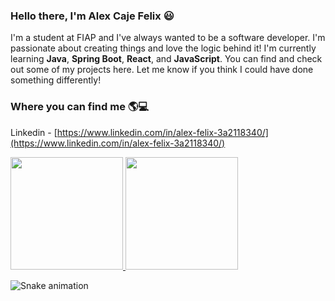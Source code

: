 ### Hello there, I'm Alex Caje Felix 😃

I'm a student at FIAP and I've always wanted to be a software developer. I'm passionate about creating things and love the logic behind it! I'm currently learning **Java**, **Spring Boot**, **React**, and **JavaScript**. You can find and check out some of my projects here. Let me know if you think I could have done something differently!

### Where you can find me 🌎💻  
Linkedin - [https://www.linkedin.com/in/alex-felix-3a2118340/](https://www.linkedin.com/in/alex-felix-3a2118340/)

<div>  
  <a href="https://github.com/AlexCajeFelix">  
    <img height="180em" src="https://github-readme-stats.vercel.app/api?username=AlexCajeFelix&theme=dracula" style="display: inline-block;"/>
    <img height="180em" src="https://github-readme-stats.vercel.app/api/top-langs/?username=AlexCajeFelix&layout=compact&langs_count=8&theme=dracula" style="display: inline-block;"/>
  </a>  
</div>

![Snake animation](https://github.com/AlexCajeFelix/AlexCajeFelix/blob/main/output/github-contribution-grid-snake.svg)






